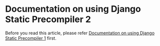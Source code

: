 # Documentation on using Django Static Precompiler 2

Before you read this article, please refer [Documentation on using Django Static Precompiler 1](https://github.com/shenlin192/myNotes/blob/master/DjangoWithLess.md) first.

